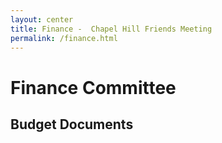 ```yaml
---
layout: center
title: Finance -  Chapel Hill Friends Meeting
permalink: /finance.html
---
```

# Finance Committee

## Budget Documents